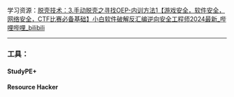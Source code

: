 学习资源：[脱壳技术：3.手动脱壳之寻找OEP-内训方法1【游戏安全，软件安全，网络安全，CTF比赛必备基础】小白软件破解反汇编逆向安全工程师2024最新_哔哩哔哩_bilibili](https://www.bilibili.com/video/BV1i1421U7aL?spm_id_from=333.788.videopod.sections&vd_source=998b3647cb5018d143b8558c7cf8ed06)

---
### 工具：

#### StudyPE+

#### Resource Hacker 
